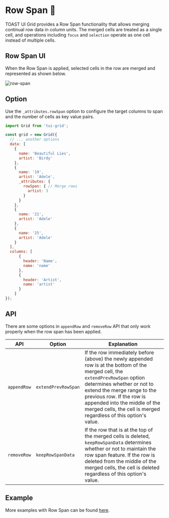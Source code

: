 # Row Span 🖖

TOAST UI Grid provides a Row Span functionality that allows merging continual row data in column units. The merged cells are treated as a single cell, and operations including `focus` and `selection` operate as one cell instead of multiple cells. 

## Row Span UI

When the Row Span is applied, selected cells in the row are merged and represented as shown below. 

![row-span](https://user-images.githubusercontent.com/37766175/62029543-cdea7080-b21d-11e9-9411-5ed8e2a734b2.png)

## Option

Use the `_attributes.rowSpan` option to configure the target columns to span and the number of cells as key value pairs.

```js
import Grid from 'tui-grid';

const grid = new Grid({
  // ... another options
  data: [
    {
      name: 'Beautiful Lies',
      artist: 'Birdy'
    },
    {
      name: '19',
      artist: 'Adele',
      _attributes: {
        rowSpan: { // Merge rows
          artist: 3
        }
      }
    },
    {
      name: '21',
      artist: 'Adele'
    },
    {
      name: '25',
      artist: 'Adele'
    }
  ],
  columns: [
      {
        header: 'Name',
        name: 'name'
      },
      {
        header: 'Artist',
        name: 'artist'
      }
    ]
});
```

## API

There are some options in `appendRow` and `removeRow` API that only work properly when the row span has been applied. 

| API | Option | Explanation |
| --- | --- | --- |
| `appendRow`| `extendPrevRowSpan` | If the row immediately before (above) the newly appended row is at the bottom of the merged cell, the `extendPrevRowSpan` option determines whether or not to extend the merge range to the previous row. If the row is appended into the middle of the merged cells, the cell is merged regardless of this option's value.  |
| `removeRow`| `keepRowSpanData` | If the row that is at the top of the merged cells is deleted, `keepRowSpanData` determines whether or not to maintain the row span feature. If the row is deleted from the middle of the merged cells, the cell is deleted regardless of this option's value. |

## Example

More examples with Row Span can be found [here](http://nhn.github.io/tui.grid/latest/tutorial-example06-attributes).